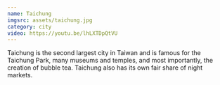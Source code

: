 ```yaml
---
name: Taichung
imgsrc: assets/taichung.jpg
category: city
video: https://youtu.be/lhLXTDpQtVU
---
```


Taichung is the second largest city in Taiwan and is famous for the Taichung Park, many museums and temples, and most importantly, the creation of bubble tea. Taichung also has its own fair share of night markets. 
